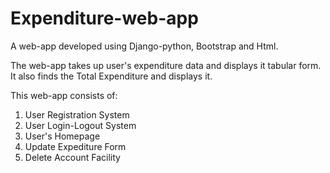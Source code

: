 # Expenditure-web-app

A web-app developed using Django-python, Bootstrap and Html.

The web-app takes up user's expenditure data and displays it tabular form.
It also finds the Total Expenditure and displays it.

This web-app consists of:
1) User Registration System
2) User Login-Logout System
3) User's Homepage
4) Update Expediture Form
5) Delete Account Facility



